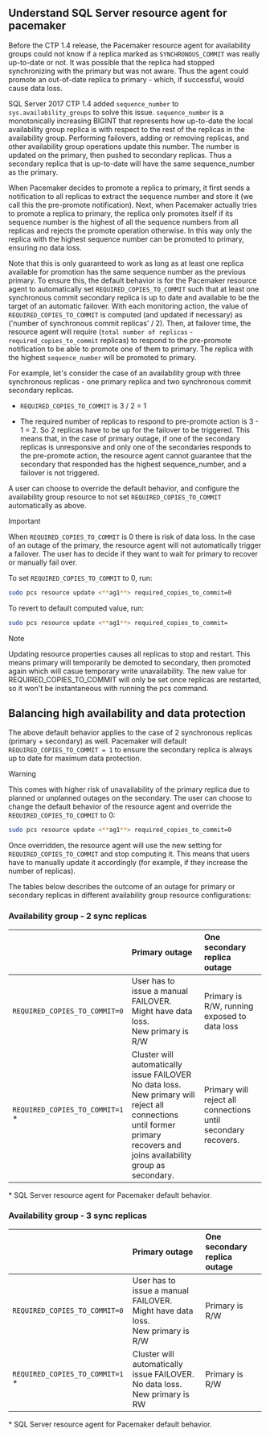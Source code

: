 ## <a name="pacemakerNotify"></a>Understand SQL Server resource agent for pacemaker

Before the CTP 1.4 release, the Pacemaker resource agent for availability groups could not know if a replica marked as `SYNCHRONOUS_COMMIT` was really up-to-date or not. It was possible that the replica had stopped synchronizing with the primary but was not aware. Thus the agent could promote an out-of-date replica to primary - which, if successful, would cause data loss. 

SQL Server 2017 CTP 1.4 added `sequence_number` to `sys.availability_groups` to solve this issue. `sequence_number` is a monotonically increasing BIGINT that represents how up-to-date the local availability group replica is with respect to the rest of the replicas in the availability group. Performing failovers, adding or removing replicas, and other availability group operations update this number. The number is updated on the primary, then pushed to secondary replicas. Thus a secondary replica that is up-to-date will have the same sequence_number as the primary. 

When Pacemaker decides to promote a replica to primary, it first sends a notification to all replicas to extract the sequence number and store it (we call this the pre-promote notification). Next, when Pacemaker actually tries to promote a replica to primary, the replica only promotes itself if its sequence number is the highest of all the sequence numbers from all replicas and rejects the promote operation otherwise. In this way only the replica with the highest sequence number can be promoted to primary, ensuring no data loss. 

Note that this is only guaranteed to work as long as at least one replica available for promotion has the same sequence number as the previous primary. To ensure this, the default behavior is for the Pacemaker resource agent to automatically set `REQUIRED_COPIES_TO_COMMIT` such that at least one synchronous commit secondary replica is up to date and available to be the target of an automatic failover. With each monitoring action, the value of `REQUIRED_COPIES_TO_COMMIT` is computed (and updated if necessary)  as ('number of synchronous commit replicas' / 2). Then, at failover time, the resource agent will require (`total number of replicas` - `required_copies_to_commit` replicas) to respond to the pre-promote notification to be able to promote one of them to primary. The replica with the highest `sequence_number` will be promoted to primary. 

For example, let's consider the case of an availability group with three synchronous replicas - one primary replica and two synchronous commit secondary replicas.

- `REQUIRED_COPIES_TO_COMMIT`  is 3 / 2 = 1

- The required number of replicas to respond to pre-promote action is 3 - 1 = 2. So 2 replicas have to be up for the failover to be triggered. This means that, in the case of primary outage, if one of the secondary replicas is unresponsive and only one of the secondaries responds to the pre-promote action, the resource agent cannot guarantee that the secondary that responded has the highest sequence_number, and a failover is not triggered.

A user can choose to override the default behavior, and configure the availability group resource to not set `REQUIRED_COPIES_TO_COMMIT` automatically as above.

>[!IMPORTANT]
>When `REQUIRED_COPIES_TO_COMMIT` is 0 there is risk of data loss. In the case of an outage of the primary, the resource agent will not automatically trigger a failover. The user has to decide if they want to wait for primary to recover or manually fail over.

To set `REQUIRED_COPIES_TO_COMMIT` to 0, run:

```bash
sudo pcs resource update <**ag1**> required_copies_to_commit=0
```

To revert to default computed value, run:

```bash
sudo pcs resource update <**ag1**> required_copies_to_commit=
```

>[!NOTE]
>Updating resource properties causes all replicas to stop and restart. This means primary will temporarily be demoted to secondary, then promoted again which will casue temporary write unavailability. The new value for REQUIRED_COPIES_TO_COMMIT will only be set once replicas are restarted, so it won't be instantaneous with running the pcs command.

## Balancing high availability and data protection 

The above default behavior applies to the case of 2 synchronous replicas (primary + secondary) as well. Pacemaker will default `REQUIRED_COPIES_TO_COMMIT = 1` to ensure the secondary replica is always up to date for maximum data protection.  

>[!WARNING]
>This comes with higher risk of unavailability of the primary replica due to planned or unplanned outages on the secondary. The user can choose to change the default behavior of the resource agent and override the `REQUIRED_COPIES_TO_COMMIT` to 0:

```bash
sudo pcs resource update <**ag1**> required_copies_to_commit=0
```

Once overridden, the resource agent will use the new setting for `REQUIRED_COPIES_TO_COMMIT` and stop computing it. This means that users have to manually update it accordingly (for example, if they increase the number of replicas).

The tables below describes the outcome of an outage for primary or secondary replicas in different availability group resource configurations:

### Availability group - 2 sync replicas

| |Primary outage |One secondary replica outage
|:---|:--- |:--- |
|`REQUIRED_COPIES_TO_COMMIT=0`|User has to issue a manual FAILOVER. <br>Might have data loss.<br> New primary is R/W |Primary is R/W, running exposed to data loss
|`REQUIRED_COPIES_TO_COMMIT=1` * |Cluster will automatically issue FAILOVER <br>No data loss. <br> New primary will reject all connections until former primary recovers and joins availability group as secondary. |Primary will reject all connections until secondary recovers.

\* SQL Server resource agent for Pacemaker default behavior.

### Availability group - 3 sync replicas

| |Primary outage |One secondary replica outage
|:---|:--- |:--- |
|`REQUIRED_COPIES_TO_COMMIT=0`|User has to issue a manual FAILOVER. <br>Might have data loss. <br>New primary is R/W |Primary is R/W
|`REQUIRED_COPIES_TO_COMMIT=1` * |Cluster will automatically issue FAILOVER. <br>No data loss. <br>New primary is RW |Primary is R/W 

\* SQL Server resource agent for Pacemaker default behavior.